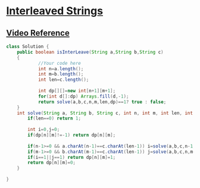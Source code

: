 # [**Interleaved Strings**](https://practice.geeksforgeeks.org/problems/interleaved-strings/1#)


## [**Video Reference**](https://youtu.be/jaQF6FSWYdE)


```java
class Solution {
	public boolean isInterLeave(String a,String b,String c)
	{
            //Your code here
            int n=a.length();
            int m=b.length();
            int len=c.length();
            
            int dp[][]=new int[n+1][m+1];
            for(int d[]:dp) Arrays.fill(d,-1);
            return solve(a,b,c,n,m,len,dp)==1? true : false;
	}
	int solve(String a, String b, String c, int n, int m, int len, int dp[][]){
	    if(len==0) return 1;
	    
	    int i=0,j=0;
	    if(dp[n][m]!=-1) return dp[n][m];
	    
	    if(n-1>=0 && a.charAt(n-1)==c.charAt(len-1)) i=solve(a,b,c,n-1,m,len-1,dp);
	    if(m-1>=0 && b.charAt(m-1)==c.charAt(len-1)) j=solve(a,b,c,n,m-1,len-1,dp);
	    if(i==1||j==1) return dp[n][m]=1;
	    return dp[n][m]=0;
	}
	
}
```